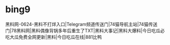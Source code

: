 # bing9
黑料网-0624-黑料不打烊入口|Telegram频道传送门|74猫导航主站|74猫传送门|78黑料网|黑料偶像背锅多年后重生了TXT|黑料大事记|黑料大爆料|今日吃瓜必吃大瓜免费全网更新|黑料|今日吃瓜在线|881比鸭
